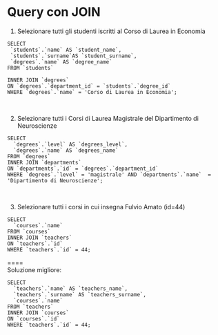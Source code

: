  # Query con JOIN

1. Selezionare tutti gli studenti iscritti al Corso di Laurea in Economia 

 ```
 SELECT 
  `students`.`name` AS `student_name`,
  `students`.`surname`AS `student_surname`,
  `degrees`.`name` AS `degree_name`
FROM `students`

INNER JOIN `degrees`
ON `degrees`.`department_id` = `students`.`degree_id`
WHERE `degrees`.`name` = 'Corso di Laurea in Economia';
 ```

<br>

2. Selezionare tutti i Corsi di Laurea Magistrale del Dipartimento di Neuroscienze

```
SELECT
  `degrees`.`level` AS `degrees_level`, 
  `degrees`.`name` AS `degrees_name`
FROM `degrees`
INNER JOIN `departments`
ON `departments`.`id` = `degrees`.`department_id` 
WHERE `degrees`.`level` = 'magistrale' AND `departments`.`name`  = 'Dipartimento di Neuroscienze';
```

<br>

[comment]: <> (Molti a molti, tabella pivot)

3. Selezionare tutti i corsi in cui insegna Fulvio Amato (id=44)

```
SELECT 
  `courses`.`name`  
FROM `courses`
INNER JOIN `teachers`
ON `teachers`.`id`
WHERE `teachers`.`id` = 44;
```
==== <br>
Soluzione migliore:

```
SELECT
  `teachers`.`name` AS `teachers_name`,
  `teachers`.`surname` AS `teachers_surname`,
  `courses`.`name`
FROM `teachers`
INNER JOIN `courses`
ON `courses`.`id`
WHERE `teachers`.`id` = 44;
```